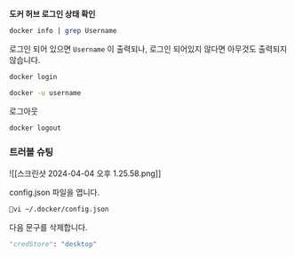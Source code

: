 **도커 허브 로그인 상태 확인**
```bash
docker info | grep Username
```

로그인 되어 있으면 `Username` 이 출력되나, 로그인 되어있지 않다면 아무것도 출력되지 않습니다.

```bash
docker login

docker -u username 
```

로그아웃
```bash
docker logout
```

### 트러블 슈팅
![[스크린샷 2024-04-04 오후 1.25.58.png]]

config.json 파일을 엽니다. 
```bash
vi ~/.docker/config.json
```

다음 문구를 삭제합니다.
```python
"credStore": "desktop"
```
